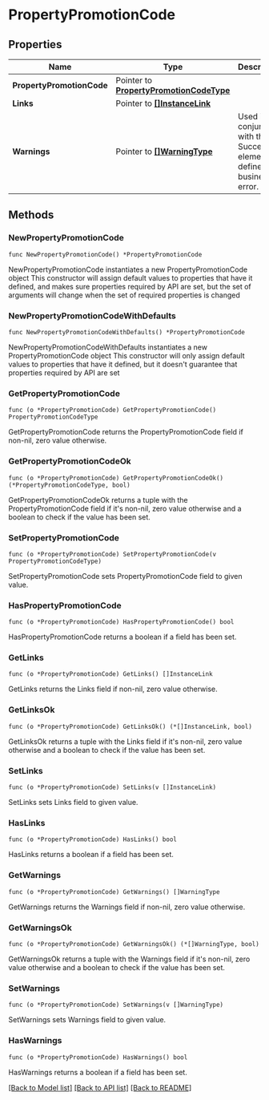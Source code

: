 # PropertyPromotionCode

## Properties

Name | Type | Description | Notes
------------ | ------------- | ------------- | -------------
**PropertyPromotionCode** | Pointer to [**PropertyPromotionCodeType**](PropertyPromotionCodeType.md) |  | [optional] 
**Links** | Pointer to [**[]InstanceLink**](InstanceLink.md) |  | [optional] 
**Warnings** | Pointer to [**[]WarningType**](WarningType.md) | Used in conjunction with the Success element to define a business error. | [optional] 

## Methods

### NewPropertyPromotionCode

`func NewPropertyPromotionCode() *PropertyPromotionCode`

NewPropertyPromotionCode instantiates a new PropertyPromotionCode object
This constructor will assign default values to properties that have it defined,
and makes sure properties required by API are set, but the set of arguments
will change when the set of required properties is changed

### NewPropertyPromotionCodeWithDefaults

`func NewPropertyPromotionCodeWithDefaults() *PropertyPromotionCode`

NewPropertyPromotionCodeWithDefaults instantiates a new PropertyPromotionCode object
This constructor will only assign default values to properties that have it defined,
but it doesn't guarantee that properties required by API are set

### GetPropertyPromotionCode

`func (o *PropertyPromotionCode) GetPropertyPromotionCode() PropertyPromotionCodeType`

GetPropertyPromotionCode returns the PropertyPromotionCode field if non-nil, zero value otherwise.

### GetPropertyPromotionCodeOk

`func (o *PropertyPromotionCode) GetPropertyPromotionCodeOk() (*PropertyPromotionCodeType, bool)`

GetPropertyPromotionCodeOk returns a tuple with the PropertyPromotionCode field if it's non-nil, zero value otherwise
and a boolean to check if the value has been set.

### SetPropertyPromotionCode

`func (o *PropertyPromotionCode) SetPropertyPromotionCode(v PropertyPromotionCodeType)`

SetPropertyPromotionCode sets PropertyPromotionCode field to given value.

### HasPropertyPromotionCode

`func (o *PropertyPromotionCode) HasPropertyPromotionCode() bool`

HasPropertyPromotionCode returns a boolean if a field has been set.

### GetLinks

`func (o *PropertyPromotionCode) GetLinks() []InstanceLink`

GetLinks returns the Links field if non-nil, zero value otherwise.

### GetLinksOk

`func (o *PropertyPromotionCode) GetLinksOk() (*[]InstanceLink, bool)`

GetLinksOk returns a tuple with the Links field if it's non-nil, zero value otherwise
and a boolean to check if the value has been set.

### SetLinks

`func (o *PropertyPromotionCode) SetLinks(v []InstanceLink)`

SetLinks sets Links field to given value.

### HasLinks

`func (o *PropertyPromotionCode) HasLinks() bool`

HasLinks returns a boolean if a field has been set.

### GetWarnings

`func (o *PropertyPromotionCode) GetWarnings() []WarningType`

GetWarnings returns the Warnings field if non-nil, zero value otherwise.

### GetWarningsOk

`func (o *PropertyPromotionCode) GetWarningsOk() (*[]WarningType, bool)`

GetWarningsOk returns a tuple with the Warnings field if it's non-nil, zero value otherwise
and a boolean to check if the value has been set.

### SetWarnings

`func (o *PropertyPromotionCode) SetWarnings(v []WarningType)`

SetWarnings sets Warnings field to given value.

### HasWarnings

`func (o *PropertyPromotionCode) HasWarnings() bool`

HasWarnings returns a boolean if a field has been set.


[[Back to Model list]](../README.md#documentation-for-models) [[Back to API list]](../README.md#documentation-for-api-endpoints) [[Back to README]](../README.md)


